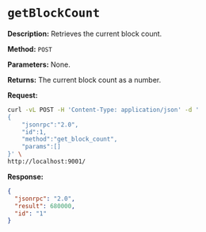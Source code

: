 # `getBlockCount`

**Description:**  Retrieves the current block count.

**Method:** `POST`

**Parameters:**
    None.

**Returns:** The current block count as a number. 

**Request:**
```bash
curl -vL POST -H 'Content-Type: application/json' -d '
{
    "jsonrpc":"2.0",
    "id":1,
    "method":"get_block_count",
    "params":[]
}' \
http://localhost:9001/
```

**Response:**
```json
{
  "jsonrpc": "2.0",
  "result": 680000,
  "id": "1"
}
```
